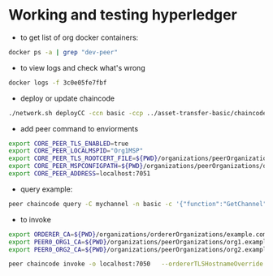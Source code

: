 

# Working and testing hyperledger

- to get list of org docker containers:
```sh
docker ps -a | grep "dev-peer"
```

- to view logs and check what's wrong
```sh
docker logs -f 3c0e05fe7fbf
```

- deploy or update chaincode
```sh
./network.sh deployCC -ccn basic -ccp ../asset-transfer-basic/chaincode-typescript/ -ccl typescript
```

- add peer command to enviorments
```sh
export CORE_PEER_TLS_ENABLED=true
export CORE_PEER_LOCALMSPID="Org1MSP"
export CORE_PEER_TLS_ROOTCERT_FILE=${PWD}/organizations/peerOrganizations/org1.example.com/peers/peer0.org1.example.com/tls/ca.crt
export CORE_PEER_MSPCONFIGPATH=${PWD}/organizations/peerOrganizations/org1.example.com/users/Admin@org1.example.com/msp
export CORE_PEER_ADDRESS=localhost:7051

```

- query example:
```sh
peer chaincode query -C mychannel -n basic -c '{"function":"GetChannel","Args":["channel1"]}'
```

- to invoke
```sh
export ORDERER_CA=${PWD}/organizations/ordererOrganizations/example.com/orderers/orderer.example.com/msp/tlscacerts/tlsca.example.com-cert.pem
export PEER0_ORG1_CA=${PWD}/organizations/peerOrganizations/org1.example.com/peers/peer0.org1.example.com/tls/ca.crt
export PEER0_ORG2_CA=${PWD}/organizations/peerOrganizations/org2.example.com/peers/peer0.org2.example.com/tls/ca.crt

peer chaincode invoke -o localhost:7050   --ordererTLSHostnameOverride orderer.example.com   --tls --cafile $ORDERER_CA   --peerAddresses localhost:7051 --tlsRootCertFiles $PEER0_ORG1_CA   --peerAddresses localhost:9051 --tlsRootCertFiles $PEER0_ORG2_CA   -C mychannel   -n basic   --waitForEvent   -c '{"function":"ProposeChannel","Args":["channel1", "party1addr", "party1pubkey", "party2addr", "party2pubkey", "100", "100"]}'
```